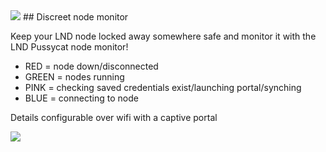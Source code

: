 <img src="https://i.imgur.com/JVv86hR.png">
## Discreet node monitor 


Keep your LND node locked away somewhere safe and monitor it with the LND Pussycat node monitor!


* RED = node down/disconnected
* GREEN = nodes running
* PINK = checking saved credentials exist/launching portal/synching
* BLUE = connecting to node 



Details configurable over wifi with a captive portal

<img src="https://i.imgur.com/CIvCVxS.png">
